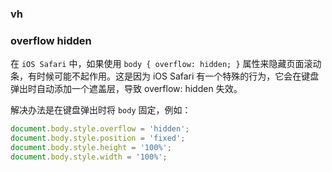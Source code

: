 ### vh

### overflow hidden

在 `iOS Safari` 中，如果使用 `body { overflow: hidden; }` 属性来隐藏页面滚动条，有时候可能不起作用。这是因为 iOS Safari 有一个特殊的行为，它会在键盘弹出时自动添加一个遮盖层，导致 overflow: hidden 失效。

解决办法是在键盘弹出时将 `body` 固定，例如：
```js
document.body.style.overflow = 'hidden';
document.body.style.position = 'fixed';
document.body.style.height = '100%';
document.body.style.width = '100%';
```